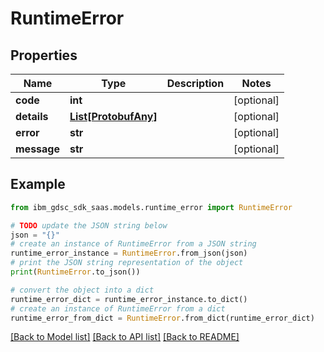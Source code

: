 # RuntimeError


## Properties

Name | Type | Description | Notes
------------ | ------------- | ------------- | -------------
**code** | **int** |  | [optional] 
**details** | [**List[ProtobufAny]**](ProtobufAny.md) |  | [optional] 
**error** | **str** |  | [optional] 
**message** | **str** |  | [optional] 

## Example

```python
from ibm_gdsc_sdk_saas.models.runtime_error import RuntimeError

# TODO update the JSON string below
json = "{}"
# create an instance of RuntimeError from a JSON string
runtime_error_instance = RuntimeError.from_json(json)
# print the JSON string representation of the object
print(RuntimeError.to_json())

# convert the object into a dict
runtime_error_dict = runtime_error_instance.to_dict()
# create an instance of RuntimeError from a dict
runtime_error_from_dict = RuntimeError.from_dict(runtime_error_dict)
```
[[Back to Model list]](../README.md#documentation-for-models) [[Back to API list]](../README.md#documentation-for-api-endpoints) [[Back to README]](../README.md)


